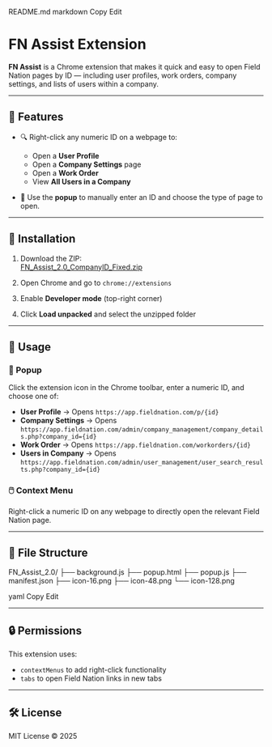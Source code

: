 README.md
markdown
Copy
Edit
# FN Assist Extension

**FN Assist** is a Chrome extension that makes it quick and easy to open Field Nation pages by ID — including user profiles, work orders, company settings, and lists of users within a company.

---

## 🔧 Features

- 🔍 Right-click any numeric ID on a webpage to:
  - Open a **User Profile**
  - Open a **Company Settings** page
  - Open a **Work Order**
  - View **All Users in a Company**

- 🧩 Use the **popup** to manually enter an ID and choose the type of page to open.

---

## 🚀 Installation

1. Download the ZIP:  
   [FN_Assist_2.0_CompanyID_Fixed.zip](https://your-download-link.com)

2. Open Chrome and go to `chrome://extensions`

3. Enable **Developer mode** (top-right corner)

4. Click **Load unpacked** and select the unzipped folder

---

## 🧠 Usage

### 🔘 Popup

Click the extension icon in the Chrome toolbar, enter a numeric ID, and choose one of:

- **User Profile** → Opens `https://app.fieldnation.com/p/{id}`
- **Company Settings** → Opens `https://app.fieldnation.com/admin/company_management/company_details.php?company_id={id}`
- **Work Order** → Opens `https://app.fieldnation.com/workorders/{id}`
- **Users in Company** → Opens `https://app.fieldnation.com/admin/user_management/user_search_results.php?company_id={id}`

### 🖱️ Context Menu

Right-click a numeric ID on any webpage to directly open the relevant Field Nation page.

---

## 📁 File Structure

FN_Assist_2.0/
├── background.js
├── popup.html
├── popup.js
├── manifest.json
├── icon-16.png
├── icon-48.png
└── icon-128.png

yaml
Copy
Edit

---

## 🔒 Permissions

This extension uses:

- `contextMenus` to add right-click functionality
- `tabs` to open Field Nation links in new tabs

---

## 🛠️ License

MIT License © 2025
